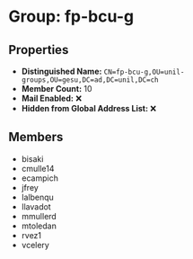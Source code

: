 # Group: fp-bcu-g

## Properties

- **Distinguished Name:** `CN=fp-bcu-g,OU=unil-groups,OU=gesu,DC=ad,DC=unil,DC=ch`
- **Member Count:** 10
- **Mail Enabled:** ❌
- **Hidden from Global Address List:** ❌

## Members

- bisaki
- cmulle14
- ecampich
- jfrey
- lalbenqu
- llavadot
- mmullerd
- mtoledan
- rvez1
- vcelery
